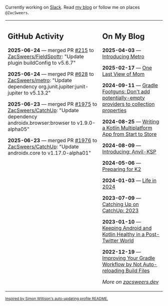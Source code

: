 Currently working on [Slack](https://slack.com/). Read [my blog](https://zacsweers.dev/) or follow me on places `@ZacSweers`.

<table><tr><td valign="top" width="60%">

## GitHub Activity
<!-- githubActivity starts -->
**2025-06-24** — merged PR [#215](https://github.com/ZacSweers/FieldSpottr/pull/215) to [ZacSweers/FieldSpottr](https://github.com/ZacSweers/FieldSpottr): "Update plugin buildConfig to v5.6.7"

**2025-06-24** — merged PR [#628](https://github.com/ZacSweers/metro/pull/628) to [ZacSweers/metro](https://github.com/ZacSweers/metro): "Update dependency org.junit.jupiter:junit-jupiter to v5.13.2"

**2025-06-23** — merged PR [#1975](https://github.com/ZacSweers/CatchUp/pull/1975) to [ZacSweers/CatchUp](https://github.com/ZacSweers/CatchUp): "Update dependency androidx.browser:browser to v1.9.0-alpha05"

**2025-06-23** — merged PR [#1976](https://github.com/ZacSweers/CatchUp/pull/1976) to [ZacSweers/CatchUp](https://github.com/ZacSweers/CatchUp): "Update androidx.core to v1.17.0-alpha01"
<!-- githubActivity ends -->
</td><td valign="top" width="40%">

## On My Blog
<!-- blog starts -->
**2025-04-03** — [Introducing Metro](https://www.zacsweers.dev/introducing-metro/)

**2025-02-17** — [One Last View of Mom](https://www.zacsweers.dev/one-last-view-of-mom/)

**2024-09-11** — [Gradle Footguns: Don't add potentially-empty providers to collection properties](https://www.zacsweers.dev/gradle-footgun-adding-empty-providers-to-collection-properties/)

**2024-08-25** — [Writing a Kotlin Multiplatform App from Start to Store](https://www.zacsweers.dev/writing-a-kotlin-multiplatform-app-from-start-to-store/)

**2024-08-09** — [Introducing: Anvil-KSP](https://www.zacsweers.dev/introducing-anvil-ksp/)

**2024-05-06** — [Preparing for K2](https://www.zacsweers.dev/preparing-for-k2/)

**2024-01-03** — [Life in 2024](https://www.zacsweers.dev/life-in-2024/)

**2023-07-09** — [Catching Up on CatchUp: 2023](https://www.zacsweers.dev/catching-up-on-catchup-2023/)

**2023-01-10** — [Keeping Android and Kotlin Healthy in a Post-Twitter World](https://www.zacsweers.dev/keeping-android-healthy/)

**2022-12-19** — [Improving Your Gradle Workflow by Not Auto-reloading Build Files](https://www.zacsweers.dev/improving-your-workflow-by-not-auto-reloading-build-files/)
<!-- blog ends -->
_More on [zacsweers.dev](https://zacsweers.dev/)_
</td></tr></table>

<sub><a href="https://simonwillison.net/2020/Jul/10/self-updating-profile-readme/">Inspired by Simon Willison's auto-updating profile README.</a></sub>